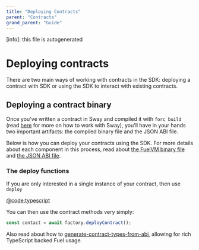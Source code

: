 ```yaml
---
title: "Deploying Contracts"
parent: "Contracts"
grand_parent: "Guide"
---
```


[info]: this file is autogenerated
# Deploying contracts

There are two main ways of working with contracts in the SDK: deploying a contract with SDK or using the SDK to interact with existing contracts.

## Deploying a contract binary

Once you've written a contract in Sway and compiled it with `forc build` (read [here](https://fuellabs.github.io/sway/master/introduction/overview.html) for more on how to work with Sway), you'll have in your hands two important artifacts: the compiled binary file and the JSON ABI file.

Below is how you can deploy your contracts using the SDK. For more details about each component in this process, read about [the FuelVM binary file](./the-fuelvm-binary-file.md) and [the JSON ABI file](./the-json-abi-file.md).

### The deploy functions

If you are only interested in a single instance of your contract, then use `deploy`

[@code:typescript](./packages/fuel-gauge/src/doc-examples.test.ts#typedoc:contract-setup)

You can then use the contract methods very simply:

```typescript
const contact = await factory.deployContract();
```

Also read about how to [generate-contract-types-from-abi](./generate-contract-types-from-abi.md), allowing for rich TypeScript backed Fuel usage.
